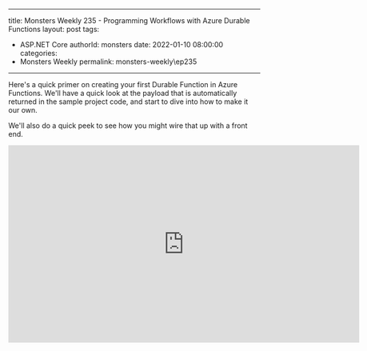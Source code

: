 
---
title: Monsters Weekly 235 -  Programming Workflows with Azure Durable Functions
layout: post
tags: 
  - ASP.NET Core
authorId: monsters
date: 2022-01-10 08:00:00
categories:
  - Monsters Weekly
permalink: monsters-weekly\ep235
---

Here's a quick primer on creating your first Durable Function in Azure Functions. We'll have a quick look at the payload that is automatically returned in the sample project code, and start to dive into how to make it our own.

We'll also do a quick peek to see how you might wire that up with a front end.

<iframe width="702" height="395" src="https://www.youtube.com/embed/qVHa2QQRhSY" frameborder="0" allow="accelerometer; autoplay; encrypted-media; gyroscope; picture-in-picture" allowfullscreen></iframe>
